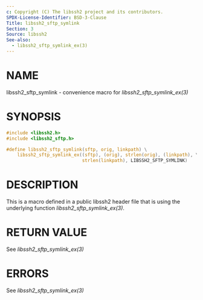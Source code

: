 ```yaml
---
c: Copyright (C) The libssh2 project and its contributors.
SPDX-License-Identifier: BSD-3-Clause
Title: libssh2_sftp_symlink
Section: 3
Source: libssh2
See-also:
  - libssh2_sftp_symlink_ex(3)
---
```


# NAME

libssh2_sftp_symlink - convenience macro for *libssh2_sftp_symlink_ex(3)*

# SYNOPSIS

~~~c
#include <libssh2.h>
#include <libssh2_sftp.h>

#define libssh2_sftp_symlink(sftp, orig, linkpath) \
    libssh2_sftp_symlink_ex((sftp), (orig), strlen(orig), (linkpath), \
                            strlen(linkpath), LIBSSH2_SFTP_SYMLINK)
~~~

# DESCRIPTION

This is a macro defined in a public libssh2 header file that is using the
underlying function *libssh2_sftp_symlink_ex(3)*.

# RETURN VALUE

See *libssh2_sftp_symlink_ex(3)*

# ERRORS

See *libssh2_sftp_symlink_ex(3)*
